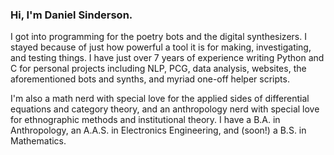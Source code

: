 ### Hi, I'm Daniel Sinderson.
I got into programming for the poetry bots and the digital synthesizers. I stayed because of just how powerful a tool it is for making, investigating, and testing things. I have just over 7 years of experience writing Python and C for personal projects including NLP, PCG, data analysis, websites, the aforementioned bots and synths, and myriad one-off helper scripts.

I'm also a math nerd with special love for the applied sides of differential equations and category theory, and an anthropology nerd with special love for ethnographic methods and institutional theory. I have a B.A. in Anthropology, an A.A.S. in Electronics Engineering, and (soon!) a B.S. in Mathematics.

<!--
**danielsinderson/danielsinderson** is a ✨ _special_ ✨ repository because its `README.md` (this file) appears on your GitHub profile.

Here are some ideas to get you started:

- 🔭 I’m currently working on ...
- 🌱 I’m currently learning ...
- 👯 I’m looking to collaborate on ...
- 🤔 I’m looking for help with ...
- 💬 Ask me about ...
- 📫 How to reach me: ...
- 😄 Pronouns: ...
- ⚡ Fun fact: ...
-->

